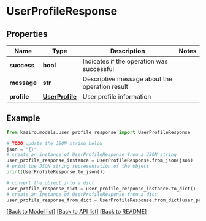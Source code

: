 # UserProfileResponse


## Properties

Name | Type | Description | Notes
------------ | ------------- | ------------- | -------------
**success** | **bool** | Indicates if the operation was successful | 
**message** | **str** | Descriptive message about the operation result | 
**profile** | [**UserProfile**](UserProfile.md) | User profile information | 

## Example

```python
from kaziro.models.user_profile_response import UserProfileResponse

# TODO update the JSON string below
json = "{}"
# create an instance of UserProfileResponse from a JSON string
user_profile_response_instance = UserProfileResponse.from_json(json)
# print the JSON string representation of the object
print(UserProfileResponse.to_json())

# convert the object into a dict
user_profile_response_dict = user_profile_response_instance.to_dict()
# create an instance of UserProfileResponse from a dict
user_profile_response_from_dict = UserProfileResponse.from_dict(user_profile_response_dict)
```
[[Back to Model list]](../README.md#documentation-for-models) [[Back to API list]](../README.md#documentation-for-api-endpoints) [[Back to README]](../README.md)


